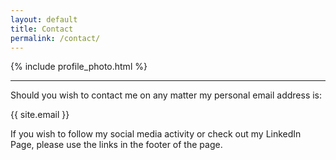 ```yaml
---
layout: default
title: Contact
permalink: /contact/
---
```


{% include profile_photo.html %}
<hr/>
Should you wish to contact me on any matter my personal email address is:

{{ site.email }}

If you wish to follow my social media activity or check out my LinkedIn Page, please use the links in the footer of the page.